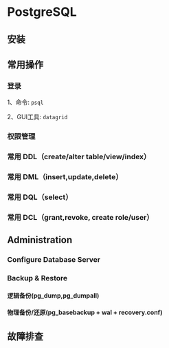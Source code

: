 # PostgreSQL

## 安装

## 常用操作

### 登录

1、命令: `psql`

2、GUI工具: `datagrid`

### 权限管理

### 常用 DDL（create/alter table/view/index）

### 常用 DML（insert,update,delete）

### 常用 DQL（select）

### 常用 DCL（grant,revoke, create role/user）

## Administration

### Configure Database Server

### Backup & Restore

#### 逻辑备份(pg_dump,pg_dumpall)

#### 物理备份/还原(pg_basebackup + wal + recovery.conf)

## 故障排查
